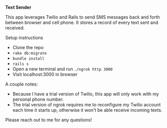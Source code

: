 **Text Sender**

This app leverages Twilio and Rails to send SMS messages back and forth between browser and cell phone. It stores a record of every text sent and received.

Setup instructions
- Clone the repo
- `rake db:migrate`
- `bundle install`
- `rails s`
- Open a new terminal and run `./ngrok http 3000`
- Visit localhost:3000 in browser

A couple notes:
- Because I have a trial version of Twilio, this app will only work with my personal phone number.
- The trial version of ngrok requires me to reconfigure my Twilio account each time it starts up, otherwise it won't be able receive incoming texts.

Please reach out to me for any questions!
